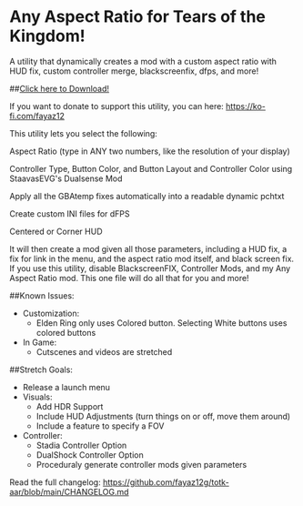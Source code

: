 # Any Aspect Ratio for Tears of the Kingdom!
A utility that dynamically creates a mod with a custom aspect ratio with HUD fix, custom controller merge, blackscreenfix, dfps, and more!

##[Click here to Download!](https://github.com/fayaz12g/totk-aar/releases/download/auto/AAR_Launcher.exe)

If you want to donate to support this utility, you can here: https://ko-fi.com/fayaz12

This utility lets you select the following:

Aspect Ratio (type in ANY two numbers, like the resolution of your display)

Controller Type, Button Color, and Button Layout and Controller Color using StaavasEVG's Dualsense Mod

Apply all the GBAtemp fixes automatically into a readable dynamic pchtxt

Create custom INI files for dFPS

Centered or Corner HUD


It will then create a mod given all those parameters, including a HUD fix, a fix for link in the menu, and the aspect ratio mod itself, and black screen fix. If you use this utility, disable BlackscreenFIX, Controller Mods, and my Any Aspect Ratio mod. This one file will do all that for you and more!


##Known Issues:
- Customization:
  - Elden Ring only uses Colored button. Selecting White buttons uses colored buttons
- In Game:
  - Cutscenes and videos are stretched


##Stretch Goals:
- Release a launch menu
- Visuals:
  - Add HDR Support
  - Include HUD Adjustments (turn things on or off, move them around)
  - Include a feature to specify a FOV
- Controller:
  - Stadia Controller Option
  - DualShock Controller Option
  - Proceduraly generate controller mods given parameters

Read the full changelog: https://github.com/fayaz12g/totk-aar/blob/main/CHANGELOG.md
